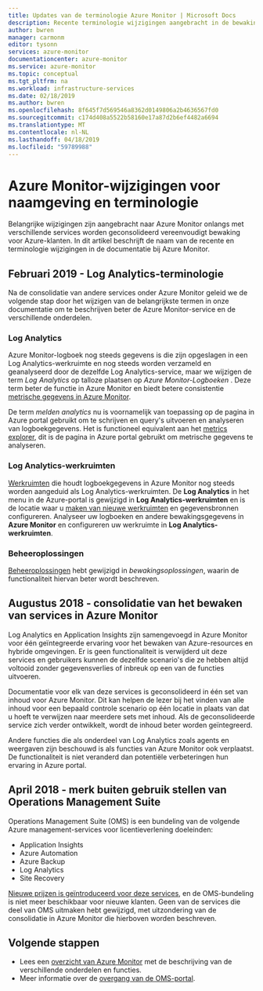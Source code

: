 ```yaml
---
title: Updates van de terminologie Azure Monitor | Microsoft Docs
description: Recente terminologie wijzigingen aangebracht in de bewakingsservices van Azure beschreven.
author: bwren
manager: carmonm
editor: tysonn
services: azure-monitor
documentationcenter: azure-monitor
ms.service: azure-monitor
ms.topic: conceptual
ms.tgt_pltfrm: na
ms.workload: infrastructure-services
ms.date: 02/18/2019
ms.author: bwren
ms.openlocfilehash: 8f645f7d569546a8362d0149806a2b4636567fd0
ms.sourcegitcommit: c174d408a5522b58160e17a87d2b6ef4482a6694
ms.translationtype: MT
ms.contentlocale: nl-NL
ms.lasthandoff: 04/18/2019
ms.locfileid: "59789988"
---
```

# <a name="azure-monitor-naming-and-terminology-changes"></a>Azure Monitor-wijzigingen voor naamgeving en terminologie
Belangrijke wijzigingen zijn aangebracht naar Azure Monitor onlangs met verschillende services worden geconsolideerd vereenvoudigt bewaking voor Azure-klanten. In dit artikel beschrijft de naam van de recente en terminologie wijzigingen in de documentatie bij Azure Monitor.

## <a name="february-2019---log-analytics-terminology"></a>Februari 2019 - Log Analytics-terminologie
Na de consolidatie van andere services onder Azure Monitor geleid we de volgende stap door het wijzigen van de belangrijkste termen in onze documentatie om te beschrijven beter de Azure Monitor-service en de verschillende onderdelen. 

### <a name="log-analytics"></a>Log Analytics
Azure Monitor-logboek nog steeds gegevens is die zijn opgeslagen in een Log Analytics-werkruimte en nog steeds worden verzameld en geanalyseerd door de dezelfde Log Analytics-service, maar we wijzigen de term _Log Analytics_ op talloze plaatsen op _Azure Monitor-Logboeken_ . Deze term beter de functie in Azure Monitor en biedt betere consistentie [metrische gegevens in Azure Monitor](platform/data-platform-metrics.md).

De term _melden analytics_ nu is voornamelijk van toepassing op de pagina in Azure portal gebruikt om te schrijven en query's uitvoeren en analyseren van logboekgegevens. Het is functioneel equivalent aan het [metrics explorer](platform/metrics-charts.md), dit is de pagina in Azure portal gebruikt om metrische gegevens te analyseren.

### <a name="log-analytics-workspaces"></a>Log Analytics-werkruimten
[Werkruimten](platform/manage-access.md) die houdt logboekgegevens in Azure Monitor nog steeds worden aangeduid als Log Analytics-werkruimten. De **Log Analytics** in het menu in de Azure-portal is gewijzigd in **Log Analytics-werkruimten** en is de locatie waar u [maken van nieuwe werkruimten](learn/quick-create-workspace.md) en gegevensbronnen configureren. Analyseer uw logboeken en andere bewakingsgegevens in **Azure Monitor** en configureren uw werkruimte in **Log Analytics-werkruimten**.

### <a name="management-solutions"></a>Beheeroplossingen
[Beheeroplossingen](insights/solutions.md) hebt gewijzigd in _bewakingsoplossingen_, waarin de functionaliteit hiervan beter wordt beschreven.


## <a name="august-2018---consolidation-of-monitoring-services-into-azure-monitor"></a>Augustus 2018 - consolidatie van het bewaken van services in Azure Monitor
Log Analytics en Application Insights zijn samengevoegd in Azure Monitor voor één geïntegreerde ervaring voor het bewaken van Azure-resources en hybride omgevingen. Er is geen functionaliteit is verwijderd uit deze services en gebruikers kunnen de dezelfde scenario's die ze hebben altijd voltooid zonder gegevensverlies of inbreuk op een van de functies uitvoeren.

Documentatie voor elk van deze services is geconsolideerd in één set van inhoud voor Azure Monitor. Dit kan helpen de lezer bij het vinden van alle inhoud voor een bepaald controle scenario op één locatie in plaats van dat u hoeft te verwijzen naar meerdere sets met inhoud. Als de geconsolideerde service zich verder ontwikkelt, wordt de inhoud beter worden geïntegreerd.

Andere functies die als onderdeel van Log Analytics zoals agents en weergaven zijn beschouwd is als functies van Azure Monitor ook verplaatst. De functionaliteit is niet veranderd dan potentiële verbeteringen hun ervaring in Azure portal.


## <a name="april-2018---retirement-of-operations-management-suite-brand"></a>April 2018 - merk buiten gebruik stellen van Operations Management Suite
Operations Management Suite (OMS) is een bundeling van de volgende Azure management-services voor licentieverlening doeleinden:

- Application Insights
- Azure Automation
- Azure Backup
- Log Analytics
- Site Recovery

[Nieuwe prijzen is geïntroduceerd voor deze services](https://azure.microsoft.com/blog/introducing-a-new-way-to-purchase-azure-monitoring-services/), en de OMS-bundeling is niet meer beschikbaar voor nieuwe klanten. Geen van de services die deel van OMS uitmaken hebt gewijzigd, met uitzondering van de consolidatie in Azure Monitor die hierboven worden beschreven. 




## <a name="next-steps"></a>Volgende stappen

- Lees een [overzicht van Azure Monitor](overview.md) met de beschrijving van de verschillende onderdelen en functies.
- Meer informatie over de [overgang van de OMS-portal](../log-analytics/log-analytics-oms-portal-transition.md).